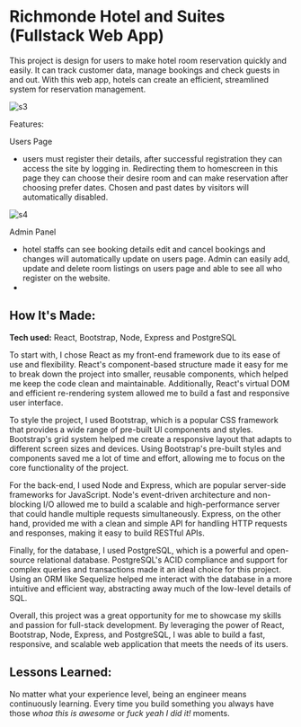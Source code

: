 # Richmonde Hotel and Suites (Fullstack Web App)


This project is design for users to make hotel room reservation quickly and easily. It can track customer data, manage bookings and check  guests in and out. With this web app, hotels can create an efficient, streamlined system for reservation management.


<!--**Link to project:** http://recruiters-love-seeing-live-demos.com/ -->

![s3](https://github.com/carminalamit/hotel-reservation-system/assets/95231683/24882a6e-70fd-4921-a58f-b95e03f502f2)

Features:

Users Page 
  - users must register their details, after successful registration they can access the site by logging in. Redirecting them to homescreen in this page they can choose their desire room and can make reservation after choosing prefer dates. Chosen and past dates by visitors will automatically disabled.


![s4](https://github.com/carminalamit/hotel-reservation-system/assets/95231683/23acca6a-80a8-426c-8ed8-f4e467fbc556)

Admin Panel 
  - hotel staffs can see booking details edit and cancel bookings and changes will automatically update on users page. Admin can easily add, update and delete room listings on users page and able to see all who register on the website.
  - 


## How It's Made:

**Tech used:** React, Bootstrap, Node, Express and PostgreSQL

To start with, I chose React as my front-end framework due to its ease of use and flexibility. React's component-based structure made it easy for me to break down the project into smaller, reusable components, which helped me keep the code clean and maintainable. Additionally, React's virtual DOM and efficient re-rendering system allowed me to build a fast and responsive user interface.

To style the project, I used Bootstrap, which is a popular CSS framework that provides a wide range of pre-built UI components and styles. Bootstrap's grid system helped me create a responsive layout that adapts to different screen sizes and devices. Using Bootstrap's pre-built styles and components saved me a lot of time and effort, allowing me to focus on the core functionality of the project.

For the back-end, I used Node and Express, which are popular server-side frameworks for JavaScript. Node's event-driven architecture and non-blocking I/O allowed me to build a scalable and high-performance server that could handle multiple requests simultaneously. Express, on the other hand, provided me with a clean and simple API for handling HTTP requests and responses, making it easy to build RESTful APIs.

Finally, for the database, I used PostgreSQL, which is a powerful and open-source relational database. PostgreSQL's ACID compliance and support for complex queries and transactions made it an ideal choice for this project. Using an ORM like Sequelize helped me interact with the database in a more intuitive and efficient way, abstracting away much of the low-level details of SQL.

Overall, this project was a great opportunity for me to showcase my skills and passion for full-stack development. By leveraging the power of React, Bootstrap, Node, Express, and PostgreSQL, I was able to build a fast, responsive, and scalable web application that meets the needs of its users.

<!-- ## Optimizations
*(optional)*

You don't have to include this section but interviewers *love* that you can not only deliver a final product that looks great but also functions efficiently. Did you write something then refactor it later and the result was 5x faster than the original implementation? Did you cache your assets? Things that you write in this section are **GREAT** to bring up in interviews and you can use this section as reference when studying for technical interviews! -->

## Lessons Learned:

No matter what your experience level, being an engineer means continuously learning. Every time you build something you always have those *whoa this is awesome* or *fuck yeah I did it!* moments.




